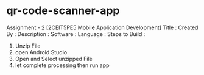 # qr-code-scanner-app
Assignment - 2   [2CEIT5PE5  Mobile Application Development]
Title :
Created By :
Description :
Software :
Language :
Steps to Build :
1) Unzip File
2) open Android Studio 
3) Open and Select unzipped File
4) let complete processing then run app
